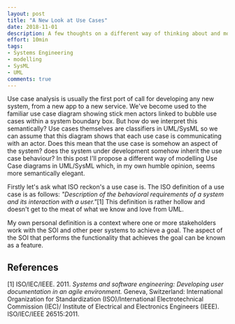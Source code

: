 ```yaml
---
layout: post
title: "A New Look at Use Cases"
date: 2018-11-01
description: A few thoughts on a different way of thinking about and modelling Use Cases using SysML/UML.
effort: 10min
tags:
- Systems Engineering
- modelling
- SysML
- UML
comments: true
---
```


Use case analysis is usually the first port of call for developing any new system, from a new app to a new service. We've become used to the familiar use case diagram showing stick men actors linked to bubble use cases within a system boundary box. But how do we interpret this semantically? Use cases themselves are classifiers in UML/SysML so we can assume that this diagram shows that each use case is communicating with an actor. Does this mean that the use case is somehow an aspect of the system? does the system under development somehow inherit the use case behaviour? In this post I'll propose a different way of modelling Use Case diagrams in UML/SysML which, in my own humble opinion, seems more semantically elegant.

<!-- more -->

Firstly let's ask what ISO reckon's a use case is. The ISO definition of a use case is as follows: *"Description of the behavioral requirements of a system and its interaction with a user."*[1] This definition is rather hollow and doesn't get to the meat of what we know and love from UML.



My own personal definition is a context where one or more stakeholders work with the SOI and other peer systems to achieve a goal. The aspect of the SOI that performs the functionality that achieves the goal can be known as a feature.






## References
[1] ISO/IEC/IEEE. 2011. *Systems and software engineering: Developing user documentation in an agile environment.* Geneva, Switzerland: International Organization for Standardization (ISO)/International Electrotechnical Commission (IEC)/ Institute of Electrical and Electronics Engineers (IEEE). ISO/IEC/IEEE 26515:2011.

